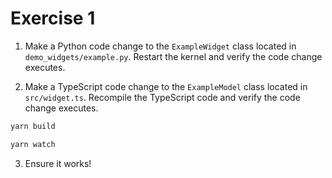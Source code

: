 # Exercise 1

1. Make a Python code change to the `ExampleWidget` class located in `demo_widgets/example.py`. Restart the kernel and verify the code change executes.

2. Make a TypeScript code change to the `ExampleModel` class located in `src/widget.ts`. Recompile the TypeScript code and verify the code change executes.

```bash
yarn build
```

```bash
yarn watch
```

3. Ensure it works!